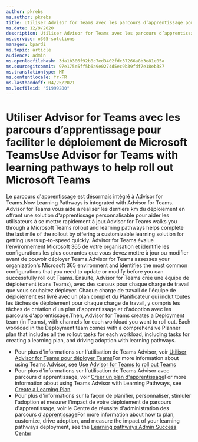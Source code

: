 ```yaml
---
author: pkrebs
ms.author: pkrebs
title: Utiliser Advisor for Teams avec les parcours d’apprentissage pour faciliter le déploiement de Microsoft Teams
ms.date: 12/9/2020
description: Utiliser Advisor for Teams avec les parcours d’apprentissage pour faciliter le déploiement de Microsoft Teams
ms.service: o365-solutions
manager: bpardi
ms.topic: article
audience: admin
ms.openlocfilehash: 3da1b386f92b8c7ed3402fdc37266a8b3e81e05a
ms.sourcegitcommit: 97e175e5ff5b6a9e0274d5ec9b39fdf7e18eb387
ms.translationtype: MT
ms.contentlocale: fr-FR
ms.lasthandoff: 04/25/2021
ms.locfileid: "51999280"
---
```

# <a name="use-advisor-for-teams-with-learning-pathways-to-help-roll-out-microsoft-teams"></a><span data-ttu-id="2fee2-103">Utiliser Advisor for Teams avec les parcours d’apprentissage pour faciliter le déploiement de Microsoft Teams</span><span class="sxs-lookup"><span data-stu-id="2fee2-103">Use Advisor for Teams with learning pathways to help roll out Microsoft Teams</span></span>
<span data-ttu-id="2fee2-104">Le parcours d'apprentissage est désormais intégré à Advisor for Teams.</span><span class="sxs-lookup"><span data-stu-id="2fee2-104">Now Learning Pathways is integrated with Advisor for Teams.</span></span> <span data-ttu-id="2fee2-105">Advisor for Teams vous aide à réaliser les derniers km du déploiement en offrant une solution d'apprentissage personnalisable pour aider les utilisateurs à se mettre rapidement à jour.</span><span class="sxs-lookup"><span data-stu-id="2fee2-105">Advisor for Teams walks you through a Microsoft Teams rollout and learning pathways helps complete the last mile of the rollout by offering a customizable learning solution for getting users up-to-speed quickly.</span></span> <span data-ttu-id="2fee2-106">Advisor for Teams évalue l'environnement Microsoft 365 de votre organisation et identifie les configurations les plus courantes que vous devez mettre à jour ou modifier avant de pouvoir déployer Teams.</span><span class="sxs-lookup"><span data-stu-id="2fee2-106">Advisor for Teams assesses your organization's Microsoft 365 environment and identifies the most common configurations that you need to update or modify before you can successfully roll out Teams.</span></span> <span data-ttu-id="2fee2-107">Ensuite, Advisor for Teams crée une équipe de déploiement (dans Teams), avec des canaux pour chaque charge de travail que vous souhaitez déployer. Chaque charge de travail de l'équipe de déploiement est livré avec un plan complet du Planificateur qui inclut toutes les tâches de déploiement pour chaque charge de travail, y compris les tâches de création d'un plan d'apprentissage et d'adoption avec les parcours d'apprentissage.</span><span class="sxs-lookup"><span data-stu-id="2fee2-107">Then, Advisor for Teams creates a Deployment team (in Teams), with channels for each workload you want to roll out. Each workload in the Deployment team comes with a comprehensive Planner plan that includes all the rollout tasks for each workload, including tasks for creating a learning plan, and driving adoption with learning pathways.</span></span>

- <span data-ttu-id="2fee2-108">Pour plus d'informations sur l'utilisation de Teams Advisor, voir [Utiliser Advisor for Teams pour déployer Teams](/microsoftteams/use-advisor-teams-roll-out)</span><span class="sxs-lookup"><span data-stu-id="2fee2-108">For more information about using Teams Advisor, see [Use Advisor for Teams to roll out Teams](/microsoftteams/use-advisor-teams-roll-out)</span></span>
- <span data-ttu-id="2fee2-109">Pour plus d'informations sur l'utilisation de Teams Advisor avec parcours d'apprentissage, voir [Créer un plan d'apprentissage](/microsoftteams/use-advisor-teams-roll-out#create-a-learning-plan)</span><span class="sxs-lookup"><span data-stu-id="2fee2-109">For more information about using Teams Advisor with Learning Pathways, see [Create a Learning Plan](/microsoftteams/use-advisor-teams-roll-out#create-a-learning-plan)</span></span>
- <span data-ttu-id="2fee2-110">Pour plus d'informations sur la façon de planifier, personnaliser, stimuler l'adoption et mesurer l'impact de votre déploiement de parcours d'apprentissage, voir le Centre de réussite d'administration des parcours [d'apprentissage](custom_successcenter.md)</span><span class="sxs-lookup"><span data-stu-id="2fee2-110">For more information about how to plan, customize, drive adoption, and measure the impact of your learning pathways deployment, see the [Learning pathways Admin Success Center](custom_successcenter.md)</span></span>